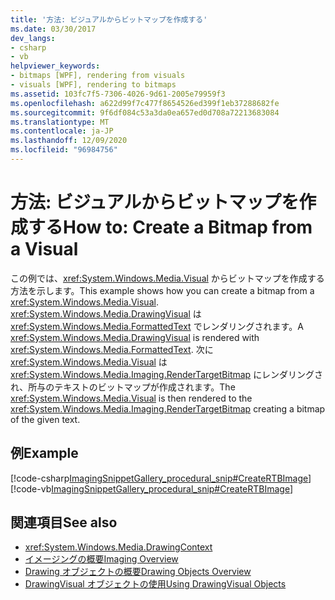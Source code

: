 ```yaml
---
title: '方法: ビジュアルからビットマップを作成する'
ms.date: 03/30/2017
dev_langs:
- csharp
- vb
helpviewer_keywords:
- bitmaps [WPF], rendering from visuals
- visuals [WPF], rendering to bitmaps
ms.assetid: 103fc7f5-7306-4026-9d61-2005e79959f3
ms.openlocfilehash: a622d99f7c477f8654526ed399f1eb37288682fe
ms.sourcegitcommit: 9f6df084c53a3da0ea657ed0d708a72213683084
ms.translationtype: MT
ms.contentlocale: ja-JP
ms.lasthandoff: 12/09/2020
ms.locfileid: "96984756"
---
```

# <a name="how-to-create-a-bitmap-from-a-visual"></a><span data-ttu-id="2bd9f-102">方法: ビジュアルからビットマップを作成する</span><span class="sxs-lookup"><span data-stu-id="2bd9f-102">How to: Create a Bitmap from a Visual</span></span>
<span data-ttu-id="2bd9f-103">この例では、<xref:System.Windows.Media.Visual> からビットマップを作成する方法を示します。</span><span class="sxs-lookup"><span data-stu-id="2bd9f-103">This example shows how you can create a bitmap from a <xref:System.Windows.Media.Visual>.</span></span> <span data-ttu-id="2bd9f-104"><xref:System.Windows.Media.DrawingVisual> は <xref:System.Windows.Media.FormattedText> でレンダリングされます。</span><span class="sxs-lookup"><span data-stu-id="2bd9f-104">A <xref:System.Windows.Media.DrawingVisual> is rendered with <xref:System.Windows.Media.FormattedText>.</span></span> <span data-ttu-id="2bd9f-105">次に <xref:System.Windows.Media.Visual> は <xref:System.Windows.Media.Imaging.RenderTargetBitmap> にレンダリングされ、所与のテキストのビットマップが作成されます。</span><span class="sxs-lookup"><span data-stu-id="2bd9f-105">The <xref:System.Windows.Media.Visual> is then rendered to the <xref:System.Windows.Media.Imaging.RenderTargetBitmap> creating a bitmap of the given text.</span></span>  
  
## <a name="example"></a><span data-ttu-id="2bd9f-106">例</span><span class="sxs-lookup"><span data-stu-id="2bd9f-106">Example</span></span>  
 [!code-csharp[ImagingSnippetGallery_procedural_snip#CreateRTBImage](~/samples/snippets/csharp/VS_Snippets_Wpf/ImagingSnippetGallery_procedural_snip/CSharp/RenderTargetBitmapExample.cs#creatertbimage)]
 [!code-vb[ImagingSnippetGallery_procedural_snip#CreateRTBImage](~/samples/snippets/visualbasic/VS_Snippets_Wpf/ImagingSnippetGallery_procedural_snip/VB/RenderTargetBitmapExample.vb#creatertbimage)]  
  
## <a name="see-also"></a><span data-ttu-id="2bd9f-107">関連項目</span><span class="sxs-lookup"><span data-stu-id="2bd9f-107">See also</span></span>

- <xref:System.Windows.Media.DrawingContext>
- [<span data-ttu-id="2bd9f-108">イメージングの概要</span><span class="sxs-lookup"><span data-stu-id="2bd9f-108">Imaging Overview</span></span>](imaging-overview.md)
- [<span data-ttu-id="2bd9f-109">Drawing オブジェクトの概要</span><span class="sxs-lookup"><span data-stu-id="2bd9f-109">Drawing Objects Overview</span></span>](drawing-objects-overview.md)
- [<span data-ttu-id="2bd9f-110">DrawingVisual オブジェクトの使用</span><span class="sxs-lookup"><span data-stu-id="2bd9f-110">Using DrawingVisual Objects</span></span>](using-drawingvisual-objects.md)
